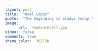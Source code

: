 ```yaml
---
layout: post
title:  "Noel Lopez"
quote:  "The beginning is always today."
image:
      url:  /media/noel7.jpg
video:  false
comments: true
theme_color:  302F2D
---
```

